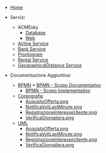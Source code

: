 * [Home](/)

* Servizi
    * ACMEsky
        <!-- * [Service](src/ACMEskyService/) -->
        * [Database](src/ACMEskyDB/)
        * [Web](src/acmeskyWeb/)
    * [Airline Service](src/airlineService/)
    * [Bank Service](src/bankService/)
    * [Prontogram](src/prontogram/frontend)
    * [Rental Service](src/rentService/)
    * [GeographicalDistance Service](src/geodistanceService/)

* Documentazione Aggiuntiva:
    * [BPMN](docs/assets/bpmn/bpmn.md)
            * [BPMN - Scopo Documentativo](docs/assets/bpmn/bpmn-scopo-documentativo.md)
        * [BPMN - Scopo Implementativo](docs/assets/bpmn/bpmn-scopo-implementativo.md)
    * [Coreografie](docs/assets/coreografiebpmn/coreografie.md)
        * [AcquistoOfferta.png](docs/assets/coreografiebpmn/AcquistoOfferta.png)
        * [NotificaVoliLastMinute.png](docs/assets/coreografiebpmn/NotificaVoliLastMinute.png)
        * [RegistrazioneInteresseUtente.png](docs/assets/coreografiebpmn/RegistrazioneInteresseUtente.png)
        * [VerificaGiornaliera.png](docs/assets/coreografiebpmn/VerificaGiornaliera.png)
    * [UML](docs/assets/uml/uml.md)
        * [AcquistoOfferta.png](docs/assets/uml/AcquistoOfferta.png)
        * [NotificaVoliLastMinute.png](docs/assets/uml/NotificaVoliLastMinute.png)
        * [RegistrazioneInteresseUtente.png](docs/assets/uml/RegistrazioneInteresseUtente.png)
        * [VerificaGiornaliera.png](docs/assets/uml/VerificaGiornaliera.png)


